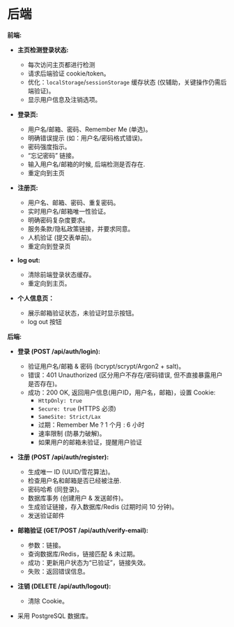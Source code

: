 # 后端

**前端:**

* **主页检测登录状态:**
  * 每次访问主页都进行检测
  * 请求后端验证 cookie/token。
  * 优化：`localStorage`/`sessionStorage` 缓存状态 (仅辅助，关键操作仍需后端验证)。
  * 显示用户信息及注销选项。

* **登录页:**
  * 用户名/邮箱、密码、Remember Me (单选)。
  * 明确错误提示 (如：用户名/密码格式错误)。
  * 密码强度指示。
  * “忘记密码” 链接。
  * 输入用户名/邮箱的时候, 后端检测是否存在.
  * 重定向到主页

* **注册页:**
  * 用户名、邮箱、密码、重复密码。
  * 实时用户名/邮箱唯一性验证。
  * 明确密码复杂度要求。
  * 服务条款/隐私政策链接，并要求同意。
  * 人机验证 (提交表单前)。
  * 重定向到登录页

* **log out:**
  * 清除前端登录状态缓存。
  * 重定向到主页。

* **个人信息页：**
  * 展示邮箱验证状态，未验证时显示按钮。
  * log out 按钮

**后端:**

* **登录 (POST /api/auth/login):**
  * 验证用户名/邮箱 & 密码 (bcrypt/scrypt/Argon2 + salt)。
  * 错误：401 Unauthorized (区分用户不存在/密码错误, 但不直接暴露用户是否存在)。
  * 成功：200 OK, 返回用户信息(用户ID，用户名，邮箱)，设置 Cookie:
    * `HttpOnly: true`
    * `Secure: true` (HTTPS 必须)
    * `SameSite: Strict/Lax`
    * 过期：Remember Me ? 1 个月 : 6 小时
    * 速率限制 (防暴力破解)。
    * 如果用户的邮箱未验证，提醒用户验证

* **注册 (POST /api/auth/register):**
  * 生成唯一 ID (UUID/雪花算法)。
  * 检查用户名和邮箱是否已经被注册.
  * 密码哈希 (同登录)。
  * 数据库事务 (创建用户 & 发送邮件)。
  * 生成验证链接，存入数据库/Redis (过期时间 10 分钟)。
  * 发送验证邮件

* **邮箱验证 (GET/POST /api/auth/verify-email):**
  * 参数：链接。
  * 查询数据库/Redis，链接匹配 & 未过期。
  * 成功：更新用户状态为“已验证”，链接失效。
  * 失败：返回错误信息。

* **注销 (DELETE /api/auth/logout):**
  * 清除 Cookie。

* 采用 PostgreSQL 数据库。
